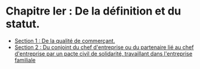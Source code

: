 # Chapitre Ier : De la définition et du statut.

- [Section 1 : De la qualité de commerçant.](section-1)
- [Section 2 : Du conjoint    du chef d'entreprise ou du partenaire lié au chef d'entreprise par un pacte civil de solidarité, travaillant dans l'entreprise familiale](section-2)
